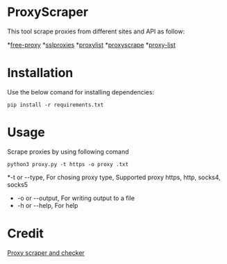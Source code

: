 # ProxyScraper

This tool scrape proxies from different sites and API as follow:

*[free-proxy](https://free-proxy-list.net/)
*[sslproxies](https://sslproxies.org/)
*[proxylist](https://proxylist.geonode.com/)
*[proxyscrape](https://proxyscrape.com/)
*[proxy-list](https://www.proxy-list.download/)


# Installation

Use the below comand for installing dependencies:

    pip install -r requirements.txt

# Usage

Scrape proxies by using following comand

    python3 proxy.py -t https -o proxy .txt
        
   *-t or --type, For chosing proxy type, Supported proxy https, http, socks4, socks5
   * -o or --output, For writing output to a file
   * -h or --help, For help
        
# Credit

[Proxy scraper and checker](https://github.com/iw4p/proxy-scraper)





